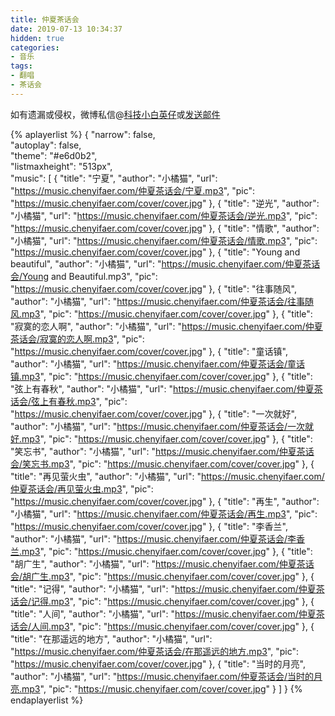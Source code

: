 ```yaml
---
title: 仲夏茶话会
date: 2019-07-13 10:34:37
hidden: true
categories:
- 音乐
tags:
- 翻唱
- 茶话会
---
```


如有遗漏或侵权，微博私信@<a href="https://weibo.com/kjxbyz" target="_blank">科技小白英仔</a>或<a href="mailto:me@chenyifaer.com" target="_blank">发送邮件</a>

{% aplayerlist %}
{
    "narrow": false,                          
    "autoplay": false,                         
    "theme": "#e6d0b2",	  
    "listmaxheight": "513px",                    
    "music": [
        {
            "title": "宁夏",
            "author": "小橘猫",
            "url": "https://music.chenyifaer.com/仲夏茶话会/宁夏.mp3",
            "pic": "https://music.chenyifaer.com/cover/cover.jpg"
        },
        {
            "title": "逆光",
            "author": "小橘猫",
            "url": "https://music.chenyifaer.com/仲夏茶话会/逆光.mp3",
            "pic": "https://music.chenyifaer.com/cover/cover.jpg"
        },
        {
            "title": "情歌",
            "author": "小橘猫",
            "url": "https://music.chenyifaer.com/仲夏茶话会/情歌.mp3",
            "pic": "https://music.chenyifaer.com/cover/cover.jpg"
        },
        {
            "title": "Young and beautiful",
            "author": "小橘猫",
            "url": "https://music.chenyifaer.com/仲夏茶话会/Young and Beautiful.mp3",
            "pic": "https://music.chenyifaer.com/cover/cover.jpg"
        },
        {
            "title": "往事随风",
            "author": "小橘猫",
            "url": "https://music.chenyifaer.com/仲夏茶话会/往事随风.mp3",
            "pic": "https://music.chenyifaer.com/cover/cover.jpg"
        },
        {
            "title": "寂寞的恋人啊",
            "author": "小橘猫",
            "url": "https://music.chenyifaer.com/仲夏茶话会/寂寞的恋人啊.mp3",
            "pic": "https://music.chenyifaer.com/cover/cover.jpg"
        },
        {
            "title": "童话镇",
            "author": "小橘猫",
            "url": "https://music.chenyifaer.com/仲夏茶话会/童话镇.mp3",
            "pic": "https://music.chenyifaer.com/cover/cover.jpg"
        },
        {
            "title": "弦上有春秋",
            "author": "小橘猫",
            "url": "https://music.chenyifaer.com/仲夏茶话会/弦上有春秋.mp3",
            "pic": "https://music.chenyifaer.com/cover/cover.jpg"
        },
        {
            "title": "一次就好",
            "author": "小橘猫",
            "url": "https://music.chenyifaer.com/仲夏茶话会/一次就好.mp3",
            "pic": "https://music.chenyifaer.com/cover/cover.jpg"
        },
        {
            "title": "笑忘书",
            "author": "小橘猫",
            "url": "https://music.chenyifaer.com/仲夏茶话会/笑忘书.mp3",
            "pic": "https://music.chenyifaer.com/cover/cover.jpg"
        },
        {
            "title": "再见萤火虫",
            "author": "小橘猫",
            "url": "https://music.chenyifaer.com/仲夏茶话会/再见萤火虫.mp3",
            "pic": "https://music.chenyifaer.com/cover/cover.jpg"
        },
        {
            "title": "再生",
            "author": "小橘猫",
            "url": "https://music.chenyifaer.com/仲夏茶话会/再生.mp3",
            "pic": "https://music.chenyifaer.com/cover/cover.jpg"
        },
        {
            "title": "李香兰",
            "author": "小橘猫",
            "url": "https://music.chenyifaer.com/仲夏茶话会/李香兰.mp3",
            "pic": "https://music.chenyifaer.com/cover/cover.jpg"
        },
        {
            "title": "胡广生",
            "author": "小橘猫",
            "url": "https://music.chenyifaer.com/仲夏茶话会/胡广生.mp3",
            "pic": "https://music.chenyifaer.com/cover/cover.jpg"
        },
        {
            "title": "记得",
            "author": "小橘猫",
            "url": "https://music.chenyifaer.com/仲夏茶话会/记得.mp3",
            "pic": "https://music.chenyifaer.com/cover/cover.jpg"
        },
        {
            "title": "人间",
            "author": "小橘猫",
            "url": "https://music.chenyifaer.com/仲夏茶话会/人间.mp3",
            "pic": "https://music.chenyifaer.com/cover/cover.jpg"
        },
        {
            "title": "在那遥远的地方",
            "author": "小橘猫",
            "url": "https://music.chenyifaer.com/仲夏茶话会/在那遥远的地方.mp3",
            "pic": "https://music.chenyifaer.com/cover/cover.jpg"
        },
        {
            "title": "当时的月亮",
            "author": "小橘猫",
            "url": "https://music.chenyifaer.com/仲夏茶话会/当时的月亮.mp3",
            "pic": "https://music.chenyifaer.com/cover/cover.jpg"
        }
    ]
}
{% endaplayerlist %}
